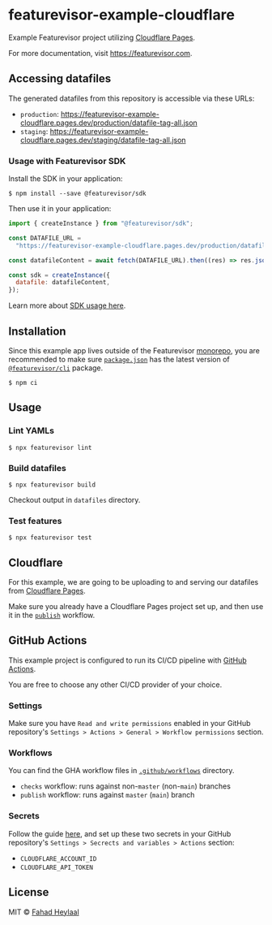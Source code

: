 # featurevisor-example-cloudflare

Example Featurevisor project utilizing [Cloudflare Pages](https://developers.cloudflare.com/pages).

For more documentation, visit https://featurevisor.com.

## Accessing datafiles

The generated datafiles from this repository is accessible via these URLs:

- `production`: https://featurevisor-example-cloudflare.pages.dev/production/datafile-tag-all.json
- `staging`: https://featurevisor-example-cloudflare.pages.dev/staging/datafile-tag-all.json

### Usage with Featurevisor SDK

Install the SDK in your application:

```
$ npm install --save @featurevisor/sdk
```

Then use it in your application:

```js
import { createInstance } from "@featurevisor/sdk";

const DATAFILE_URL =
  "https://featurevisor-example-cloudflare.pages.dev/production/datafile-tag-all.json";

const datafileContent = await fetch(DATAFILE_URL).then((res) => res.json());

const sdk = createInstance({
  datafile: datafileContent,
});
```

Learn more about [SDK usage here](https://featurevisor.com/docs/sdks/javascript/).

## Installation

Since this example app lives outside of the Featurevisor [monorepo](https://github.com/featurevisor/featurevisor), you are recommended to make sure [`package.json`](./package.json) has the latest version of [`@featurevisor/cli`](https://www.npmjs.com/package/@featurevisor/cli) package.

```
$ npm ci
```

## Usage

### Lint YAMLs

```
$ npx featurevisor lint
```

### Build datafiles

```
$ npx featurevisor build
```

Checkout output in `datafiles` directory.

### Test features

```
$ npx featurevisor test
```

## Cloudflare

For this example, we are going to be uploading to and serving our datafiles from [Cloudflare Pages](https://pages.cloudflare.com/).

Make sure you already have a Cloudflare Pages project set up, and then use it in the [`publish`](./.github/workflows/publish.yml) workflow.

## GitHub Actions

This example project is configured to run its CI/CD pipeline with [GitHub Actions](https://github.com/features/actions).

You are free to choose any other CI/CD provider of your choice.

### Settings

Make sure you have `Read and write permissions` enabled in your GitHub repository's `Settings > Actions > General > Workflow permissions` section.

### Workflows

You can find the GHA workflow files in [`.github/workflows`](./.github/workflows) directory.

- `checks` workflow: runs against non-`master` (non-`main`) branches
- `publish` workflow: runs against `master` (`main`) branch

### Secrets

Follow the guide [here](https://developers.cloudflare.com/pages/how-to/use-direct-upload-with-continuous-integration/), and set up these two secrets in your GitHub repository's `Settings > Secrects and variables > Actions` section:

- `CLOUDFLARE_ACCOUNT_ID`
- `CLOUDFLARE_API_TOKEN`

## License

MIT © [Fahad Heylaal](https://fahad19.com)
